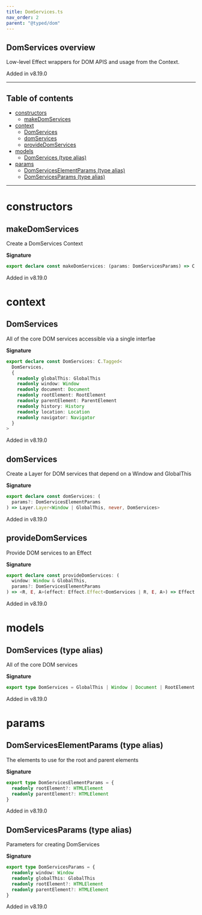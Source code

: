 ```yaml
---
title: DomServices.ts
nav_order: 2
parent: "@typed/dom"
---
```


## DomServices overview

Low-level Effect wrappers for DOM APIS and usage from the Context.

Added in v8.19.0

---

<h2 class="text-delta">Table of contents</h2>

- [constructors](#constructors)
  - [makeDomServices](#makedomservices)
- [context](#context)
  - [DomServices](#domservices)
  - [domServices](#domservices-1)
  - [provideDomServices](#providedomservices)
- [models](#models)
  - [DomServices (type alias)](#domservices-type-alias)
- [params](#params)
  - [DomServicesElementParams (type alias)](#domserviceselementparams-type-alias)
  - [DomServicesParams (type alias)](#domservicesparams-type-alias)

---

# constructors

## makeDomServices

Create a DomServices Context

**Signature**

```ts
export declare const makeDomServices: (params: DomServicesParams) => C.Context<DomServices>
```

Added in v8.19.0

# context

## DomServices

All of the core DOM services accessible via a single interfae

**Signature**

```ts
export declare const DomServices: C.Tagged<
  DomServices,
  {
    readonly globalThis: GlobalThis
    readonly window: Window
    readonly document: Document
    readonly rootElement: RootElement
    readonly parentElement: ParentElement
    readonly history: History
    readonly location: Location
    readonly navigator: Navigator
  }
>
```

Added in v8.19.0

## domServices

Create a Layer for DOM services that depend on a Window and GlobalThis

**Signature**

```ts
export declare const domServices: (
  params?: DomServicesElementParams
) => Layer.Layer<Window | GlobalThis, never, DomServices>
```

Added in v8.19.0

## provideDomServices

Provide DOM services to an Effect

**Signature**

```ts
export declare const provideDomServices: (
  window: Window & GlobalThis,
  params?: DomServicesElementParams
) => <R, E, A>(effect: Effect.Effect<DomServices | R, E, A>) => Effect.Effect<Exclude<R, DomServices>, E, A>
```

Added in v8.19.0

# models

## DomServices (type alias)

All of the core DOM services

**Signature**

```ts
export type DomServices = GlobalThis | Window | Document | RootElement | ParentElement | History | Location | Navigator
```

Added in v8.19.0

# params

## DomServicesElementParams (type alias)

The elements to use for the root and parent elements

**Signature**

```ts
export type DomServicesElementParams = {
  readonly rootElement?: HTMLElement
  readonly parentElement?: HTMLElement
}
```

Added in v8.19.0

## DomServicesParams (type alias)

Parameters for creating DomServices

**Signature**

```ts
export type DomServicesParams = {
  readonly window: Window
  readonly globalThis: GlobalThis
  readonly rootElement?: HTMLElement
  readonly parentElement?: HTMLElement
}
```

Added in v8.19.0
